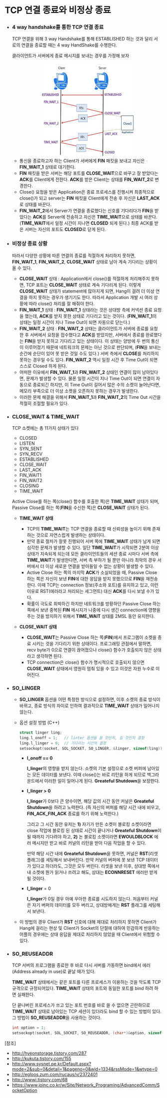 # TCP 연결 종료와 비정상 종료

* ### 4 way handshake를 통한 TCP 연결 종료

    TCP 연결을 위해 3 way Handshake를 통해 ESTABLISHED 하는 것과 달리 서로의 연결을 종료할 때는 4 way HandShake를 수행한다.

    클라이언트가 서버에게 종료 메시지를 보내는 경우를 가정해 보자

    
    <div align="center"><kbd>
      <img width="300px" height="300px" display="block" border="solid 2px" margin="0 auto" src="../Image/4wayhandshake.jpg">
    </kbd></div>

    * 통신을 종료하고자 하는 Client가 서버에게 **FIN** 패킷을 보내고 자신은 **FIN_WAIT_1** 상태로 대기한다.
    * **FIN** 패킷을 받은 서버는 해당 포트를 **CLOSE_WAIT**으로 바꾸고 잘 받았다는 **ACK**를 Client에게 전한다. **ACK**를 받은 Client는 상태를 **FIN_WAIT_2**로 변경한다.
    * Close() 요청을 받은 Application은 종료 프로세스를 진행시켜 최종적으로 close()가 되고 server는 **FIN** 패킷을 Client에게 전송 후 자신은 **LAST_ACK**로 상태를 바꾼다.
    * **FIN_WAIT_2**에서 Server가 연결을 종료했다는 신호를 기다리다가 **FIN**을 받았다는 **ACK**를 Server에 전송하고 자신은 **TIME_WAIT**으로 상태를 바꾼다. (**TIME_WAIT**에서 일정 시간이 지나면 **CLOSED** 되게 된다.) 최종 ACK를 받은 서버는 자신의 포트도 **CLOSED**로 닫게 된다.

* ### 비정상 종료 상황

    따라서 다양한 상황에 따른 연결의 종료를 적절하게 처리하지 못하면, **FIN_WAIT_1**, **FIN_WAIT_2**, **CLOSE_WAIT** 상태로 남아 계속 기다리는 상황이 올 수 있다.

    * **CLOSE_WAIT** 상태 : Application에서 close()를 적절하게 처리해주지 못하면, TCP 포트는 **CLOSE_WAIT** 상태로 계속 기다리게 된다. 이렇게 **CLOSE_WAIT** 상태가 statement에 많아지게 되면, Hang이 걸려 더 이상 연결을 하지 못하는 경우가 생기기도 한다. 따라서 Application 개발 시 여러 상황에 따라 close() 처리를 잘 해줘야 한다.
    * **FIN_WAIT_1** 상태 : **FIN_WAIT_1** 상태라는 것은 상대방 측에 커넥션 종료 요청을 했는데, **ACK**를 받지 못한 상태로 기다리고 있는 것이다. (**FIN_WAIT_1**의 상태는 일정 시간이 지나 Time Out이 되면 자동으로 닫는다.)
    * **FIN_WAIT_2** 상태 : **FIN_WAIT_2** 상태는 클라이언트가 서버에 종료를 요청한 후 서버에서 요청을 접수했다고 **ACK**를 받았지만, 서버에서 종료를 완료했다는 **FIN**을 받지 못하고 기다리고 있는 상태이다. 이 상태는 양방에 두 번의 통신이 이루어졌기 때문에 네트워크의 문제는 아닌 것으로 판단되며, (**FIN**을 보내는 순간에 순단이 있어 못 받은 것일 수도 있다.) 서버 측에서 **CLOSE**를 처리하지 못하는 경우일 수도 있다. **FIN_WAIT_2** 역시 일정 시간 후 Time Out이 되면 스스로 Closed 하게 된다.
    * 어떠한 이유에서 **FIN_WAIT_1**과 **FIN_WAIT_2** 상태인 연결이 많이 남아있다면, 문제가 발생할 수 있다. 물론 일정 시간이 지나 Time Out이 되면 연결이 자동으로 종료되긴 하지만, 이 Time Out이 길어서 많은 수의 소켓이 늘어난다면, 메모리 부족으로 더 이상 소켓을 오픈하지 못하는 경우가 발생한다.
    * 이러한 문제 해결을 위해서 **FIN_WAIT_1**과 **FIN_WAIT_2**의 Time Out 시간을 적절히 조절할 필요가 있다.

* ### CLOSE_WAIT & TIME_WAIT

    TCP 소켓에는 총 11가지 상태가 있다 

    * CLOSED
    * LISTEN
    * SYN_SENT 
    * SYN_RECV
    * ESTABLISHED
    * CLOSE_WAIT
    * LAST_ACK
    * FIN_WAIT1
    * FIN_WAIT2
    * CLOSING
    * TIME_WAIT

    Active Close를 하는 쪽(close() 함수를 호출한 쪽)은 **TIME_WAIT** 상태가 되며, Passive Close를 하는 쪽(**FIN**을 수신한 쪽)은 **CLOSE_WAIT** 상태가 된다.

    * **TIME_WAIT 상태**

      * TCP의 **TIME_WAIT**는 TCP 연결을 종료할 때 신뢰성을 높이기 위해 존재하는 것으로 자연스럽게 발생하는 상태이다.
      * 만약 종료 절차가 잘못 진행되어 서버 쪽에 **TIME_WAIT** 상태가 남게 되면 심각한 문제가 발생할 수 있다. 일단 **TIME_WAIT**가 시작되면 2분여 이상 상태가 지속되게 되는데 모든 클라이언트들의 세션 종료 시마다 서버 측에 **TIME_WAIT**가 발생한다면, 서버 측 부하가 될 뿐만 아니라 최악의 경우 서버에서 더 이상 새로운 연결을 받아들일 수 없는 상황이 발생할 수 있다.
      * Active Close 하는 쪽의 마지막 **ACK**가 소실되었을 때, Passive Close 하는 쪽은 자신이 보낸 **FIN**에 대한 응답을 받지 못했으므로 **FIN**을 재전송한다. 이때 TCP는 connection 정보(주소와 포트)를 유지하고 있고, 이런 이유로 RST(에러라고 처리되는 세그먼트) 대신 **ACK**를 다시 보낼 수가 있다.
      * 확률이 극도로 희박하긴 하지만 네트워크를 방황하던 Passive Close 하는 쪽에서 보낸 중복된 **FIN** 메시지가 나중에 다시 생긴 connection에 영향을 주는 것을 방지하기 위해서 **TIME_WAIT** 상태를 2MSL 동안 유지한다.

    * **CLOSE_WAIT 상태** 

      * **CLOSE_WAIT**는 Passive Close 하는 쪽(**FIN**)에서 프로그램이 소켓을 종료 시키는 것을 기다리기 위한 상태이다. 프로그래밍 관점에서 말하면, recv byte가 0으로 연결이 끊어졌으나 close() 함수가 호출되지 않은 상태라고 생각하면 된다.
      * TCP connection은 close() 함수가 명시적으로 호출되지 않으면 **CLOSE_WAIT** 상태에서 영원히 멈춰 있을 수 있고 이것은 자원 누수로 이어진다.

* ### SO_LINGER

     * **SO_LINGER** 옵션을 어떤 특정한 방식으로 설정하면, 이후 소켓의 종료 방식이 바뀌고, 종료 방식의 차이로 인하여 결과적으로 **TIME_WAIT** 상태가 일어나지 않는다.

     * 옵션 설정 방법 (C++)

        ~~~cpp
        struct linger ling;
        ling.l_onoff = 1;   // linter 옵션을 끌 것인지, 킬 것인지 결정
        ling.l_linger = 0;  // 기다리는 시간의 결정
        setsockopt(socket, SOL_SOCKET, SO_LINGER, &linger, sizeof(ling));
        ~~~

        * **l_onoff == 0**

            **l_linger**의 영향을 받지 않는다. 소켓의 기본 설정으로 소켓 버퍼에 남아있는 모든 데이터를 보낸다. 이때 close()는 바로 리턴을 하게 되므로 백그라운드에서 이러한 일이 일어나게 된다. **Greateful Shutdown**을 보장한다.

        * **l_linger > 0**

            **l_linger**가 0보다 큰 양수이면, 해당 값의 시간 동안 커널은 **Greateful Shutdown**을 하려고 노력한다. (즉 자신의 버퍼를 해당 시간 내에 비우고, **FIN_ACK_FIN_ACK** 종료를 하기 위해 노력한다.)

            그리고 그 시간 동안 유저는 **1)** 자기가 만든 소켓이 블로킹 소켓이라면 close 작업에 블로킹 된 상태로 시간이 끝나거나 **Greateful Shutdown**이 될 때까지 기다려야 하고, **2)** 논 블로킹 소켓이라면 **EWOULDBLOCK** 에러 메시지만 받고 바로 커널의 리턴을 받아 다음 작업을 할 수 있다.

            만약 해당 시간 내에 **Greateful Shutdown**을 못하면, 커널은 **RST**(리셋 플래그)를 세팅해서 보내버린다. 만약 커널의 버퍼에 못 보낸 TCP 데이터가 있다고 하더라도, 그것은 모두 버린다. 리셋을 보낸 이후, 상대방 쪽에서 내 소켓에 뭔가 읽거나 쓰려고 해도, 상대는 **ECONNRESET** 에러만 받게 될 것이다.            

        * **l_linger** = 0

            **l_linger**가 0일 경우 아예 우아한 종료를 시도하지 않는다. 처음부터 커널은 자기 버퍼의 데이터를 모두 버리고, 상대방에게는 **RST** 플래그를 세팅해서 보낸다.

    * 이 방법의 경우 Client가 **RST** 신호에 대해 제대로 처리하지 못하면 Client가 Hang에 걸리는 현상 및 Client가 Socket의 단절에 대하여 민감하게 반응하는 어플의 경우에는 상태 응답을 제대로 처리하지 않았을 때 Client에서 위험할 수 있다.

* ###  SO_REUSEADDR 

    TCP 서버의 프로그램을 종료한 후 바로 다시 서버를 가동하면 bind에서 에러(Address already in use)로 끝날 때가 있다.

    **TIME_WAIT** 상태에서는 같은 포트를 다른 프로세스가 이용하는 것을 막도록 TCP 규격으로 규정되어있다. **TIME_WAIT** 상태의 포트와 동일한 포트를 bind 하려 하면 실패한다.

    단 끝나버린 프로세스가 쓰고 있는 포트 번호를 바로 쓸 수 없으면 곤란하므로 **TIME_WAIT** 상태로 남아있는 TCP 세션이 있더라도 bind 할 수 있는 방법이 있다. 그 방법이 **SO_REUSEADDR**을 사용하는 것이다.

    ~~~cpp
    int option = 1;
    setsockopt(socket, SOL_SOCKET, SO_REUSEADDR, (char*)&option, sizeof(option));
    ~~~

[참조]

* http://hyeonstorage.tistory.com/287
* http://kukuta.tistory.com/155
* http://www.sysnet.pe.kr/Default.aspx?mode=2&sub=0&detail=1&pageno=0&wid=1334&rssMode=1&wtype=0
* http://egloos.zum.com/rucaus/v/2372401
* http://wwwi.tistory.com/68
* https://www.joinc.co.kr/w/Site/Network_Programing/AdvancedComm/SocketOption